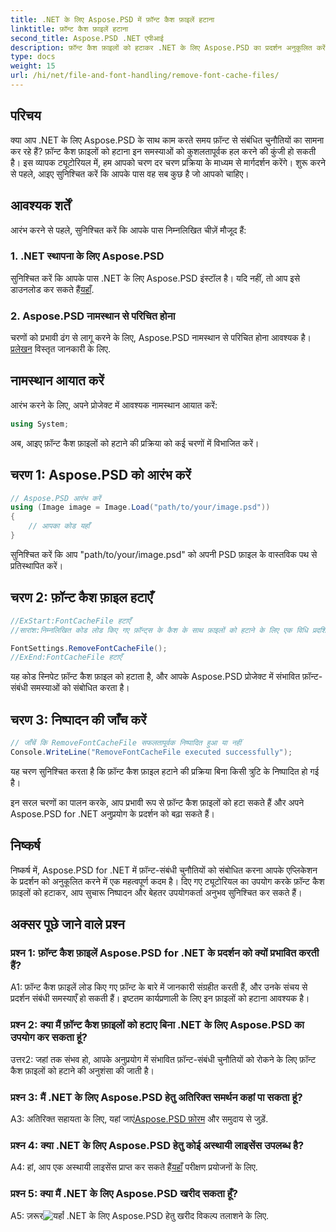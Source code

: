 ```yaml
---
title: .NET के लिए Aspose.PSD में फ़ॉन्ट कैश फ़ाइलें हटाना
linktitle: फ़ॉन्ट कैश फ़ाइलें हटाना
second_title: Aspose.PSD .NET एपीआई
description: फ़ॉन्ट कैश फ़ाइलों को हटाकर .NET के लिए Aspose.PSD का प्रदर्शन अनुकूलित करें। निर्बाध निष्पादन के लिए हमारे चरण-दर-चरण मार्गदर्शिका का पालन करें।
type: docs
weight: 15
url: /hi/net/file-and-font-handling/remove-font-cache-files/
---
```

## परिचय

क्या आप .NET के लिए Aspose.PSD के साथ काम करते समय फ़ॉन्ट से संबंधित चुनौतियों का सामना कर रहे हैं? फ़ॉन्ट कैश फ़ाइलों को हटाना इन समस्याओं को कुशलतापूर्वक हल करने की कुंजी हो सकती है। इस व्यापक ट्यूटोरियल में, हम आपको चरण दर चरण प्रक्रिया के माध्यम से मार्गदर्शन करेंगे। शुरू करने से पहले, आइए सुनिश्चित करें कि आपके पास वह सब कुछ है जो आपको चाहिए।

## आवश्यक शर्तें

आरंभ करने से पहले, सुनिश्चित करें कि आपके पास निम्नलिखित चीज़ें मौजूद हैं:

### 1. .NET स्थापना के लिए Aspose.PSD

 सुनिश्चित करें कि आपके पास .NET के लिए Aspose.PSD इंस्टॉल है। यदि नहीं, तो आप इसे डाउनलोड कर सकते हैं[यहाँ](https://releases.aspose.com/psd/net/).

### 2. Aspose.PSD नामस्थान से परिचित होना

 चरणों को प्रभावी ढंग से लागू करने के लिए, Aspose.PSD नामस्थान से परिचित होना आवश्यक है।[प्रलेखन](https://reference.aspose.com/psd/net/) विस्तृत जानकारी के लिए.

## नामस्थान आयात करें

आरंभ करने के लिए, अपने प्रोजेक्ट में आवश्यक नामस्थान आयात करें:

```csharp
using System;
```

अब, आइए फ़ॉन्ट कैश फ़ाइलों को हटाने की प्रक्रिया को कई चरणों में विभाजित करें।

## चरण 1: Aspose.PSD को आरंभ करें

```csharp
// Aspose.PSD आरंभ करें
using (Image image = Image.Load("path/to/your/image.psd"))
{
    // आपका कोड यहाँ
}
```

सुनिश्चित करें कि आप "path/to/your/image.psd" को अपनी PSD फ़ाइल के वास्तविक पथ से प्रतिस्थापित करें।

## चरण 2: फ़ॉन्ट कैश फ़ाइल हटाएँ

```csharp
//ExStart:FontCacheFile हटाएँ
//सारांश:निम्नलिखित कोड लोड किए गए फ़ॉन्ट्स के कैश के साथ फ़ाइलों को हटाने के लिए एक विधि प्रदर्शित करता है।

FontSettings.RemoveFontCacheFile();
//ExEnd:FontCacheFile हटाएँ
```

यह कोड स्निपेट फ़ॉन्ट कैश फ़ाइल को हटाता है, और आपके Aspose.PSD प्रोजेक्ट में संभावित फ़ॉन्ट-संबंधी समस्याओं को संबोधित करता है।

## चरण 3: निष्पादन की जाँच करें

```csharp
// जाँचें कि RemoveFontCacheFile सफलतापूर्वक निष्पादित हुआ या नहीं
Console.WriteLine("RemoveFontCacheFile executed successfully");
```

यह चरण सुनिश्चित करता है कि फ़ॉन्ट कैश फ़ाइल हटाने की प्रक्रिया बिना किसी त्रुटि के निष्पादित हो गई है।

इन सरल चरणों का पालन करके, आप प्रभावी रूप से फ़ॉन्ट कैश फ़ाइलों को हटा सकते हैं और अपने Aspose.PSD for .NET अनुप्रयोग के प्रदर्शन को बढ़ा सकते हैं।

## निष्कर्ष

निष्कर्ष में, Aspose.PSD for .NET में फ़ॉन्ट-संबंधी चुनौतियों को संबोधित करना आपके एप्लिकेशन के प्रदर्शन को अनुकूलित करने में एक महत्वपूर्ण कदम है। दिए गए ट्यूटोरियल का उपयोग करके फ़ॉन्ट कैश फ़ाइलों को हटाकर, आप सुचारू निष्पादन और बेहतर उपयोगकर्ता अनुभव सुनिश्चित कर सकते हैं।

## अक्सर पूछे जाने वाले प्रश्न

### प्रश्न 1: फ़ॉन्ट कैश फ़ाइलें Aspose.PSD for .NET के प्रदर्शन को क्यों प्रभावित करती हैं?

A1: फ़ॉन्ट कैश फ़ाइलें लोड किए गए फ़ॉन्ट के बारे में जानकारी संग्रहीत करती हैं, और उनके संचय से प्रदर्शन संबंधी समस्याएँ हो सकती हैं। इष्टतम कार्यप्रणाली के लिए इन फ़ाइलों को हटाना आवश्यक है।

### प्रश्न 2: क्या मैं फ़ॉन्ट कैश फ़ाइलों को हटाए बिना .NET के लिए Aspose.PSD का उपयोग कर सकता हूं?

उत्तर2: जहां तक संभव हो, आपके अनुप्रयोग में संभावित फ़ॉन्ट-संबंधी चुनौतियों को रोकने के लिए फ़ॉन्ट कैश फ़ाइलों को हटाने की अनुशंसा की जाती है।

### प्रश्न 3: मैं .NET के लिए Aspose.PSD हेतु अतिरिक्त समर्थन कहां पा सकता हूं?

 A3: अतिरिक्त सहायता के लिए, यहां जाएं[Aspose.PSD फ़ोरम](https://forum.aspose.com/c/psd/34) और समुदाय से जुड़ें.

### प्रश्न 4: क्या .NET के लिए Aspose.PSD हेतु कोई अस्थायी लाइसेंस उपलब्ध है?

 A4: हां, आप एक अस्थायी लाइसेंस प्राप्त कर सकते हैं[यहाँ](https://purchase.aspose.com/temporary-license/) परीक्षण प्रयोजनों के लिए.

### प्रश्न 5: क्या मैं .NET के लिए Aspose.PSD खरीद सकता हूँ?

 A5: ज़रूर![यहाँ](https://purchase.aspose.com/buy) .NET के लिए Aspose.PSD हेतु खरीद विकल्प तलाशने के लिए.